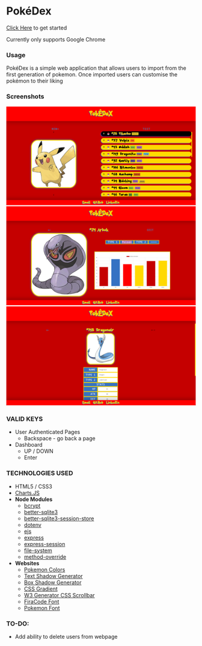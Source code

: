 # PokéDex

[Click Here](http://localhost:3000) to get started

Currently only supports Google Chrome

### Usage
PokéDex is a simple web application that allows users to import from the first generation of pokemon. Once imported users can customise the pokémon to their liking

### Screenshots
![Screenshot 1](./static/assets/screen1.png)
![Screenshot 2](./static/assets/screen2.png)
![Screenshot 3](./static/assets/screen3.png)
### VALID KEYS
- User Authenticated Pages
    - Backspace - go back a page
- Dashboard
    - UP / DOWN
    - Enter

### TECHNOLOGIES USED
- HTML5 / CSS3
- [Charts.JS](https://www.chartjs.org)
- **Node Modules**
    - [bcrypt](https://www.npmjs.com/package/bcrypt)
    - [better-sqlite3](https://www.npmjs.com/package/better-sqlite3)
    - [better-sqlite3-session-store](https://github.com/TimDaub/better-sqlite3-session-store#readme)
    - [dotenv](https://www.npmjs.com/package/dotenv)
    - [ejs](https://www.npmjs.com/package/ejs)
    - [express](https://www.npmjs.com/package/express)
    - [express-session](https://github.com/expressjs/session)
    - [file-system](https://www.npmjs.com/package/file-system)
    - [method-override](https://www.npmjs.com/package/method-override)
- **Websites**
    - [Pokemon Colors](https://www.schemecolor.com/pokemon-colors.php)
    - [Text Shadow Generator](https://html-css-js.com/css/generator/text-shadow/)
    - [Box Shadow Generator](https://cssgenerator.org/box-shadow-css-generator.html)
    - [CSS Gradient](https://cssgradient.io)
    - [W3 Generator CSS Scrollbar](https://w3generator.com/scrollbar)
    - [FiraCode Font](https://github.com/tonsky/FiraCode)
    - [Pokemon Font](https://www.dafont.com/pokemon.font)

### TO-DO:
- Add ability to delete users from webpage